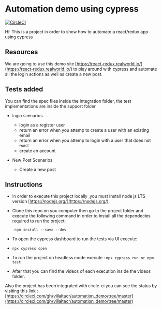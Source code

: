 
# Automation demo using cypress

  

[![CircleCI](https://circleci.com/gh/villaltacr/automation_demo/tree/master.svg?style=svg)](https://circleci.com/gh/villaltacr/automation_demo/tree/master)

  

Hi! This is a project in order to show how to automate a react/redux app using cypress

  
  

## Resources

  

We are going to use this demo site [https://react-redux.realworld.io/](https://react-redux.realworld.io/) to play around with cypress and automate all the login actions as well as create a new post.

  ## Tests added
  You can find the spec files inside the integration folder,
  the test implementations  are inside the support folder 
  
  + login scenarios 
	  + login as a register user
	  + return an error when you attemp to create a user with an existing email
	  + return an error when you attemp to login with a user that does not exist
	  + create an account

+ New Post Scenarios
	+ Create a new post


  

## Instructions

  

+ In order to execute this project locally ,you must install node js LTS version [https://nodejs.org/](https://nodejs.org/)

+ Clone this repo on you computer then go to the project folder and execute the following command in order to install all the dependecies required to run the project:

 

 

       npm install --save --dev
    

+ To open the cypress dashboard to run the tests via UI execute: 
+ `npx cypress open`
+ To run the project on headless mode execute : `npx cypress run or npm test` 
+ After that you can find the videos of each execution inside the videos folder.

Also the project has been integrated with circle-ci you can see the status by visiting this link :
[https://circleci.com/gh/villaltacr/automation_demo/tree/master](https://circleci.com/gh/villaltacr/automation_demo/tree/master)
